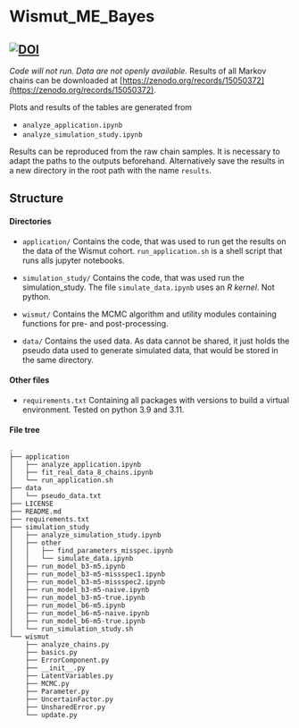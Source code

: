# Wismut_ME_Bayes

[![DOI](https://zenodo.org/badge/DOI/10.5281/zenodo.15050372.svg)](https://doi.org/10.5281/zenodo.15050372)
---

*Code will not run. Data are not openly available.*
Results of all Markov chains can be downloaded at [https://zenodo.org/records/15050372](https://zenodo.org/records/15050372).

Plots and results of the tables are generated from

- `analyze_application.ipynb`
- `analyze_simulation_study.ipynb`

Results can be reproduced from the raw chain samples.
It is necessary to adapt the paths to the outputs beforehand.
Alternatively save the results in a new directory in the root path with the name `results`.

## Structure

#### Directories

- `application/`
    Contains the code, that was used to run get the results on the data of the Wismut cohort. `run_application.sh` is a shell script that runs alls jupyter notebooks.

- `simulation_study/`
    Contains the code, that was used run the simulation_study. The file `simulate_data.ipynb` uses an *R kernel*. Not python.

- `wismut/`
    Contains the MCMC algorithm and utility modules containing functions for pre- and post-processing.

- `data/`
    Contains the used data. As data cannot be shared, it just holds the pseudo data used to generate simulated data, that would be stored in the same directory.

#### Other files

- `requirements.txt`
    Containing all packages with versions to build a virtual environment. Tested on python 3.9 and 3.11.

#### File tree

```
.
├── application
│   ├── analyze_application.ipynb
│   ├── fit_real_data_8_chains.ipynb
│   └── run_application.sh
├── data
│   └── pseudo_data.txt
├── LICENSE
├── README.md
├── requirements.txt
├── simulation_study
│   ├── analyze_simulation_study.ipynb
│   ├── other
│   │   ├── find_parameters_misspec.ipynb
│   │   └── simulate_data.ipynb
│   ├── run_model_b3-m5.ipynb
│   ├── run_model_b3-m5-missspec1.ipynb
│   ├── run_model_b3-m5-missspec2.ipynb
│   ├── run_model_b3-m5-naive.ipynb
│   ├── run_model_b3-m5-true.ipynb
│   ├── run_model_b6-m5.ipynb
│   ├── run_model_b6-m5-naive.ipynb
│   ├── run_model_b6-m5-true.ipynb
│   └── run_simulation_study.sh
└── wismut
    ├── analyze_chains.py
    ├── basics.py
    ├── ErrorComponent.py
    ├── __init__.py
    ├── LatentVariables.py
    ├── MCMC.py
    ├── Parameter.py
    ├── UncertainFactor.py
    ├── UnsharedError.py
    └── update.py
```

```
